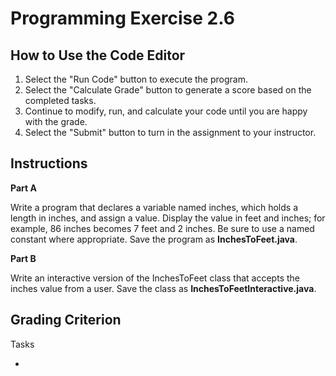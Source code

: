 # Programming Exercise 2.6

## How to Use the Code Editor

1. Select the "Run Code" button to execute the program.
2. Select the "Calculate Grade" button to generate a score based on the completed tasks.
3. Continue to modify, run, and calculate your code until you are happy with the grade.
4. Select the "Submit" button to turn in the assignment to your instructor.

## Instructions

**Part A**

Write a program that declares a variable named inches, which holds a length in inches, and assign a value.
Display the value in feet and inches; for example, 86 inches becomes 7 feet and 2 inches.
Be sure to use a named constant where appropriate.
Save the program as **InchesToFeet.java**.

**Part B**

Write an interactive version of the InchesToFeet class that accepts the inches value from a user.
Save the class as **InchesToFeetInteractive.java**.

## Grading Criterion

Tasks

- 
